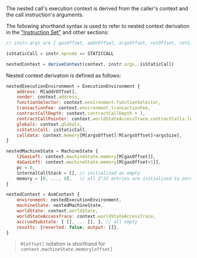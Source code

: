 The nested call's execution context is derived from the caller's context and the call instruction's arguments.

The following shorthand syntax is used to refer to nested context derivation in the ["Instruction Set"](./instruction-set) and other sections:

```jsx
// instr.args are { gasOffset, addrOffset, argsOffset, retOffset, retSize }

isStaticCall = instr.opcode == STATICCALL

nestedContext = deriveContext(context, instr.args, isStaticCall)
```

Nested context derivation is defined as follows:
```jsx
nestedExecutionEnvironment = ExecutionEnvironment {
    address: M[addrOffset],
    sender: context.address,
    functionSelector: context.environment.functionSelector,
    transactionFee: context.environment.transactionFee,
    contractCallDepth: context.contractCallDepth + 1,
    contractCallPointer: context.worldStateAccessTrace.contractCalls.length + 1,
    globals: context.globals,
    isStaticCall: isStaticCall,
    calldata: context.memory[M[argsOffset]:M[argsOffset]+argsSize],
}

nestedMachineState = MachineState {
    l2GasLeft: context.machineState.memory[M[gasOffset]],
    daGasLeft: context.machineState.memory[M[gasOffset+1]],
    pc = 0,
    internalCallStack = [], // initialized as empty
    memory = [0, ..., 0],   // all 2^32 entries are initialized to zero
}
```


```jsx
nestedContext = AvmContext {
    environment: nestedExecutionEnvironment,
    machineState: nestedMachineState,
    worldState: context.worldState,
    worldStateAccessTrace: context.worldStateAccessTrace,
    accruedSubstate: { [], ... [], }, // all empty
    results: {reverted: false, output: []},
}
```

> `M[offset]` notation is shorthand for `context.machineState.memory[offset]`
